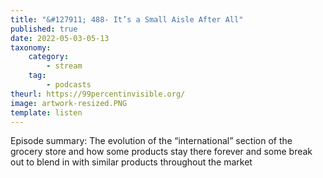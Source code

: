 ```yaml
---
title: "&#127911; 488- It’s a Small Aisle After All"
published: true
date: 2022-05-03-05-13
taxonomy:
    category:
        - stream
    tag:
        - podcasts
theurl: https://99percentinvisible.org/
image: artwork-resized.PNG
template: listen
---
```


Episode summary: The evolution of the &ldquo;international&rdquo; section of the grocery store and how some products stay there forever and some break out to blend in with similar products throughout the market
